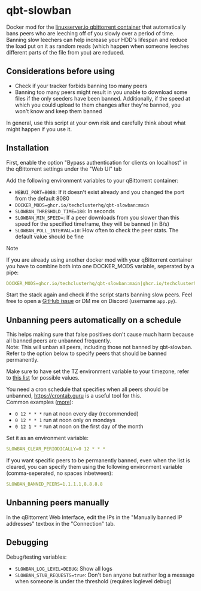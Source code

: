 # qbt-slowban

Docker mod for the [linuxserver.io qbittorrent container](https://docs.linuxserver.io/images/docker-qbittorrent) that automatically bans peers who are leeching off of you slowly over a period of time. Banning slow leechers can help increase your HDD's lifespan and reduce the load put on it as random reads (which happen when someone leeches different parts of the file from you) are reduced.

## Considerations before using

- Check if your tracker forbids banning too many peers
- Banning too many peers might result in you unable to download some files if the only seeders have been banned. Additionally, if the speed at which you could upload to them changes after they're banned, you won't know and keep them banned

In general, use this script at your own risk and carefully think about what might happen if you use it.

## Installation

First, enable the option "Bypass authentication for clients on localhost" in the qBittorrent settings under the "Web UI" tab

Add the following environment variables to your qBittorrent container:
- `WEBUI_PORT=8080`: If it doesn't exist already and you changed the port from the default 8080
- `DOCKER_MODS=ghcr.io/techclusterhq/qbt-slowban:main`
- `SLOWBAN_THRESHOLD_TIME=180`: In seconds
- `SLOWBAN_MIN_SPEED=`: If a peer downloads from you slower than this speed for the specified timeframe, they will be banned (in B/s)
- `SLOWBAN_POLL_INTERVAL=10`: How often to check the peer stats. The default value should be fine

> [!NOTE]  
> If you are already using another docker mod with your qBittorrent container you have to combine both into one DOCKER_MODS variable, seperated by a pipe:
> ```yaml
> DOCKER_MODS=ghcr.io/techclusterhq/qbt-slowban:main|ghcr.io/techclusterhq/qbt-portchecker:main
> ```

Start the stack again and check if the script starts banning slow peers. Feel free to open a [GitHub issue](https://github.com/TechClusterHQ/qbt-slowban/issues) or DM me on Discord (username `app.py`).

## Unbanning peers automatically on a schedule

This helps making sure that false positives don't cause much harm because all banned peers are unbanned frequently.\
Note: This will unban all peers, including those not banned by qbt-slowban. Refer to the option below to specify peers that should be banned permanently.

Make sure to have set the TZ environment variable to your timezone, refer to [this list](https://en.wikipedia.org/wiki/List_of_tz_database_time_zones#List) for possible values.

You need a cron schedule that specifies when all peers should be unbanned, https://crontab.guru is a useful tool for this.\
Common examples ([more](https://crontab.guru/examples.html)):
- `0 12 * * *` run at noon every day (recommended)
- `0 12 * * 1` run at noon only on mondays
- `0 12 1 * *` run at noon on the first day of the month

Set it as an environment variable:
```yaml
SLOWBAN_CLEAR_PERIODICALLY=0 12 * * *
```

If you want specific peers to be permanently banned, even when the list is cleared, you can specify them using the following environment variable (comma-seperated, no spaces inbetween):
```yaml
SLOWBAN_BANNED_PEERS=1.1.1.1,8.8.8.8
```

## Unbanning peers manually

In the qBittorrent Web Interface, edit the IPs in the "Manually banned IP addresses" textbox in the "Connection" tab.

## Debugging

Debug/testing variables:
- `SLOWBAN_LOG_LEVEL=DEBUG`: Show all logs
- `SLOWBAN_STUB_REQUESTS=true`: Don't ban anyone but rather log a message when someone is under the threshold (requires loglevel debug)